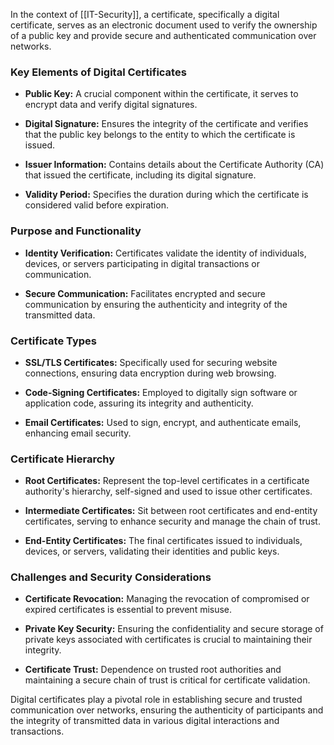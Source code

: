 In the context of [[IT-Security]], a certificate, specifically a digital certificate, serves as an electronic document used to verify the ownership of a public key and provide secure and authenticated communication over networks.

### Key Elements of Digital Certificates

- **Public Key:** A crucial component within the certificate, it serves to encrypt data and verify digital signatures.
    
- **Digital Signature:** Ensures the integrity of the certificate and verifies that the public key belongs to the entity to which the certificate is issued.
    
- **Issuer Information:** Contains details about the Certificate Authority (CA) that issued the certificate, including its digital signature.
    
- **Validity Period:** Specifies the duration during which the certificate is considered valid before expiration.
    

### Purpose and Functionality

- **Identity Verification:** Certificates validate the identity of individuals, devices, or servers participating in digital transactions or communication.
    
- **Secure Communication:** Facilitates encrypted and secure communication by ensuring the authenticity and integrity of the transmitted data.
    

### Certificate Types

- **SSL/TLS Certificates:** Specifically used for securing website connections, ensuring data encryption during web browsing.
    
- **Code-Signing Certificates:** Employed to digitally sign software or application code, assuring its integrity and authenticity.
    
- **Email Certificates:** Used to sign, encrypt, and authenticate emails, enhancing email security.
    

### Certificate Hierarchy

- **Root Certificates:** Represent the top-level certificates in a certificate authority's hierarchy, self-signed and used to issue other certificates.
    
- **Intermediate Certificates:** Sit between root certificates and end-entity certificates, serving to enhance security and manage the chain of trust.
    
- **End-Entity Certificates:** The final certificates issued to individuals, devices, or servers, validating their identities and public keys.
    

### Challenges and Security Considerations

- **Certificate Revocation:** Managing the revocation of compromised or expired certificates is essential to prevent misuse.
    
- **Private Key Security:** Ensuring the confidentiality and secure storage of private keys associated with certificates is crucial to maintaining their integrity.
    
- **Certificate Trust:** Dependence on trusted root authorities and maintaining a secure chain of trust is critical for certificate validation.
    

Digital certificates play a pivotal role in establishing secure and trusted communication over networks, ensuring the authenticity of participants and the integrity of transmitted data in various digital interactions and transactions.